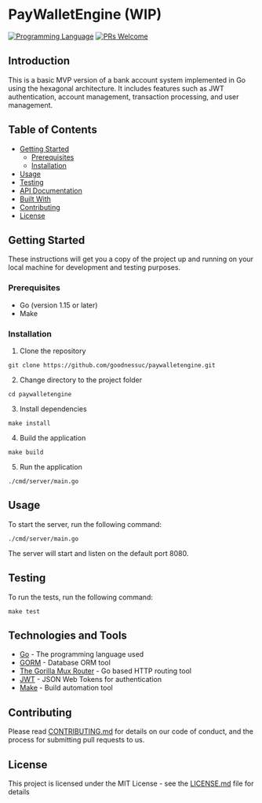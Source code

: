 # PayWalletEngine (WIP)
[![Programming Language](https://img.shields.io/badge/Language-Go-success?style=flat-square)](https://go.dev)
[![PRs Welcome](https://img.shields.io/badge/PRs-welcome-success.svg?style=flat-square)](https://github.com/Goodnessuc/Go-linker/pulls)

## Introduction

This is a basic MVP version of a bank account system implemented in Go using the hexagonal architecture. It includes features such as JWT authentication, account management, transaction processing, and user management.

## Table of Contents

- [Getting Started](#getting-started)
    - [Prerequisites](#prerequisites)
    - [Installation](#installation)
- [Usage](#usage)
- [Testing](#testing)
- [API Documentation](docs/API.md)
- [Built With](#built-with)
- [Contributing](#contributing)
- [License](#license)


## Getting Started

These instructions will get you a copy of the project up and running on your local machine for development and testing purposes.

### Prerequisites

- Go (version 1.15 or later)
- Make

### Installation

1. Clone the repository

```
git clone https://github.com/goodnessuc/paywalletengine.git
```

2. Change directory to the project folder

```
cd paywalletengine
```

3. Install dependencies

```
make install
```

4. Build the application

```
make build
```

5. Run the application

```
./cmd/server/main.go
```

## Usage

To start the server, run the following command:

```
./cmd/server/main.go
```

The server will start and listen on the default port 8080.

## Testing

To run the tests, run the following command:

```
make test
```

## Technologies and Tools

- [Go](https://golang.org/) - The programming language used
- [GORM](https://www.gorm.io/gorm) - Database ORM tool
- [The Gorilla Mux Router](https://www.github.com/gorilla/mux) - Go based HTTP routing tool
- [JWT](https://jwt.io/) - JSON Web Tokens for authentication
- [Make](https://www.gnu.org/software/make/) - Build automation tool


## Contributing

Please read [CONTRIBUTING.md](CONTRIBUTING.md) for details on our code of conduct, and the process for submitting pull requests to us.

## License

This project is licensed under the MIT License - see the [LICENSE.md](LICENSE.md) file for details

